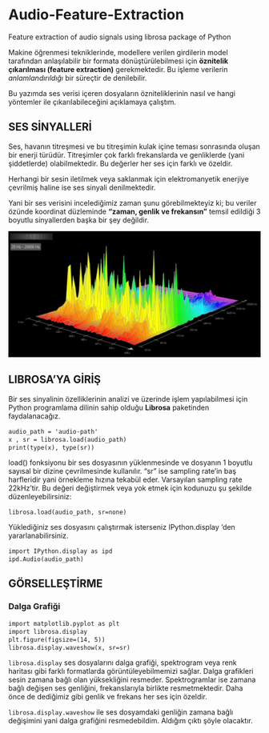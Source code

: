 # Audio-Feature-Extraction
Feature extraction of audio signals using librosa package of Python 

Makine öğrenmesi tekniklerinde, modellere verilen girdilerin model tarafından anlaşılabilir bir formata dönüştürülebilmesi için **öznitelik çıkarılması (feature extraction)** gerekmektedir. Bu işleme verilerin *anlamlandırıldığı* bir süreçtir de denilebilir.  

Bu yazımda ses verisi içeren dosyaların özniteliklerinin nasıl ve hangi yöntemler ile çıkarılabileceğini açıklamaya çalıştım.  

## SES SİNYALLERİ 

Ses, havanın titreşmesi ve bu titreşimin kulak içine teması sonrasında oluşan bir enerji türüdür. Titreşimler çok farklı frekanslarda ve genliklerde (yani şiddetlerde) olabilmektedir. Bu değerler her ses için farklı ve özeldir. 

Herhangi bir sesin iletilmek veya saklanmak için elektromanyetik enerjiye çevrilmiş haline ise ses sinyali denilmektedir. 

Yani bir ses verisini incelediğimiz zaman şunu görebilmekteyiz ki; bu veriler özünde koordinat düzleminde **“zaman, genlik ve frekansın”** temsil edildiği 3 boyutlu sinyallerden başka bir şey değildir. 

![This is an image](/images/representative.png)



## LIBROSA’YA GİRİŞ 

Bir ses sinyalinin özelliklerinin analizi ve üzerinde işlem yapılabilmesi için Python programlama dilinin sahip olduğu **Librosa** paketinden faydalanacağız.  
```import librosa 
audio_path = 'audio-path' 
x , sr = librosa.load(audio_path) 
print(type(x), type(sr))
```


load() fonksiyonu bir ses dosyasının yüklenmesinde ve dosyanın 1 boyutlu sayısal bir dizine çevrilmesinde kullanılır. “sr” ise sampling rate’in baş harfleridir yani örnekleme hızına tekabül eder. Varsayılan sampling rate 22kHz’tir. Bu değeri değiştirmek veya yok etmek için kodunuzu şu şekilde düzenleyebilirsiniz: 

```librosa.load(audio_path, sr=44100) 
librosa.load(audio_path, sr=none) 
```
Yüklediğiniz ses dosyasını çalıştırmak isterseniz IPython.display ‘den yararlanabilirsiniz. 
```
import IPython.display as ipd 
ipd.Audio(audio_path) 
```
## GÖRSELLEŞTİRME 

### Dalga Grafiği 
```
import matplotlib.pyplot as plt 
import librosa.display 
plt.figure(figsize=(14, 5)) 
librosa.display.waveshow(x, sr=sr) 
```

`librosa.display` ses dosyalarını dalga grafiği, spektrogram veya renk haritası gibi farklı formatlarda görüntüleyebilmemizi sağlar. Dalga grafikleri sesin zamana bağlı olan yüksekliğini resmeder. Spektrogramlar ise zamana bağlı değişen ses genliğini, frekanslarıyla birlikte resmetmektedir. Daha önce de dediğimiz gibi genlik ve frekans her ses için özeldir.  

`librosa.display.waveshow` ile ses dosyamdaki genliğin zamana bağlı değişimini yani dalga grafiğini resmedebildim. Aldığım çıktı şöyle olacaktır. 

